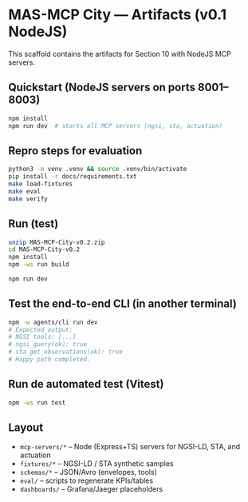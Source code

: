 # MAS-MCP City — Artifacts (v0.1 NodeJS)

This scaffold contains the artifacts for Section 10 with NodeJS MCP servers.

## Quickstart (NodeJS servers on ports 8001–8003)
```bash
npm install
npm run dev  # starts all MCP servers (ngsi, sta, actuation)
```

## Repro steps for evaluation
```bash
python3 -m venv .venv && source .venv/bin/activate
pip install -r docs/requirements.txt
make load-fixtures
make eval
make verify
```

## Run (test)
```bash
unzip MAS-MCP-City-v0.2.zip
cd MAS-MCP-City-v0.2
npm install
npm -ws run build

npm run dev
```

## Test the end-to-end CLI (in another terminal)
```bash
npm -w agents/cli run dev
# Expected output:
# NGSI tools: [...]
# ngsi_query(ok): true
# sta_get_observations(ok): true
# Happy path completed.
```

## Run de automated test (Vitest)
```bash
npm -ws run test
```


## Layout
- `mcp-servers/*` – Node (Express+TS) servers for NGSI-LD, STA, and actuation
- `fixtures/*` – NGSI-LD / STA synthetic samples
- `schemas/*` – JSON/Avro (envelopes, tools)
- `eval/` – scripts to regenerate KPIs/tables
- `dashboards/` – Grafana/Jaeger placeholders
